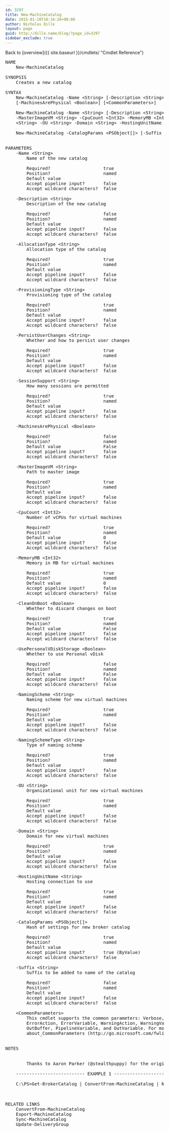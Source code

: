 ```yaml
---
id: 3297
title: New-MachineCatalog
date: 2015-01-28T10:34:26+00:00
author: Nicholas Dille
layout: page
guid: http://dille.name/blog/?page_id=3297
sidebar_exclude: true
---
```

Back to [overview]({{ site.baseurl }}/cmdlets/ "Cmdlet Reference")

<pre class="">NAME
    New-MachineCatalog
    
SYNOPSIS
    Creates a new catalog
    
SYNTAX
    New-MachineCatalog -Name &lt;String> [-Description &lt;String>] -AllocationType &lt;String> -ProvisioningType &lt;String> -PersistUserChanges &lt;String> -SessionSupport &lt;String> 
    [-MachinesArePhysical &lt;Boolean>] [&lt;CommonParameters>]
    
    New-MachineCatalog -Name &lt;String> [-Description &lt;String>] -AllocationType &lt;String> -ProvisioningType &lt;String> -PersistUserChanges &lt;String> -SessionSupport &lt;String> 
    -MasterImageVM &lt;String> -CpuCount &lt;Int32> -MemoryMB &lt;Int32> -CleanOnBoot &lt;Boolean> [-UsePersonalVDiskStorage &lt;Boolean>] -NamingScheme &lt;String> -NamingSchemeType 
    &lt;String> -OU &lt;String> -Domain &lt;String> -HostingUnitName &lt;String> [&lt;CommonParameters>]
    
    New-MachineCatalog -CatalogParams &lt;PSObject[]> [-Suffix &lt;String>] [&lt;CommonParameters>]
    
    
PARAMETERS
    -Name &lt;String>
        Name of the new catalog
        
        Required?                    true
        Position?                    named
        Default value                
        Accept pipeline input?       false
        Accept wildcard characters?  false
        
    -Description &lt;String>
        Description of the new catalog
        
        Required?                    false
        Position?                    named
        Default value                
        Accept pipeline input?       false
        Accept wildcard characters?  false
        
    -AllocationType &lt;String>
        Allocation type of the catalog
        
        Required?                    true
        Position?                    named
        Default value                
        Accept pipeline input?       false
        Accept wildcard characters?  false
        
    -ProvisioningType &lt;String>
        Provisioning type of the catalog
        
        Required?                    true
        Position?                    named
        Default value                
        Accept pipeline input?       false
        Accept wildcard characters?  false
        
    -PersistUserChanges &lt;String>
        Whether and how to persist user changes
        
        Required?                    true
        Position?                    named
        Default value                
        Accept pipeline input?       false
        Accept wildcard characters?  false
        
    -SessionSupport &lt;String>
        How many sessions are permitted
        
        Required?                    true
        Position?                    named
        Default value                
        Accept pipeline input?       false
        Accept wildcard characters?  false
        
    -MachinesArePhysical &lt;Boolean>
        
        Required?                    false
        Position?                    named
        Default value                False
        Accept pipeline input?       false
        Accept wildcard characters?  false
        
    -MasterImageVM &lt;String>
        Path to master image
        
        Required?                    true
        Position?                    named
        Default value                
        Accept pipeline input?       false
        Accept wildcard characters?  false
        
    -CpuCount &lt;Int32>
        Number of vCPUs for virtual machines
        
        Required?                    true
        Position?                    named
        Default value                0
        Accept pipeline input?       false
        Accept wildcard characters?  false
        
    -MemoryMB &lt;Int32>
        Memory in MB for virtual machines
        
        Required?                    true
        Position?                    named
        Default value                0
        Accept pipeline input?       false
        Accept wildcard characters?  false
        
    -CleanOnBoot &lt;Boolean>
        Whether to discard changes on boot
        
        Required?                    true
        Position?                    named
        Default value                False
        Accept pipeline input?       false
        Accept wildcard characters?  false
        
    -UsePersonalVDiskStorage &lt;Boolean>
        Whether to use Personal vDisk
        
        Required?                    false
        Position?                    named
        Default value                False
        Accept pipeline input?       false
        Accept wildcard characters?  false
        
    -NamingScheme &lt;String>
        Naming scheme for new virtual machines
        
        Required?                    true
        Position?                    named
        Default value                
        Accept pipeline input?       false
        Accept wildcard characters?  false
        
    -NamingSchemeType &lt;String>
        Type of naming scheme
        
        Required?                    true
        Position?                    named
        Default value                
        Accept pipeline input?       false
        Accept wildcard characters?  false
        
    -OU &lt;String>
        Organizational unit for new virtual machines
        
        Required?                    true
        Position?                    named
        Default value                
        Accept pipeline input?       false
        Accept wildcard characters?  false
        
    -Domain &lt;String>
        Domain for new virtual machines
        
        Required?                    true
        Position?                    named
        Default value                
        Accept pipeline input?       false
        Accept wildcard characters?  false
        
    -HostingUnitName &lt;String>
        Hosting connection to use
        
        Required?                    true
        Position?                    named
        Default value                
        Accept pipeline input?       false
        Accept wildcard characters?  false
        
    -CatalogParams &lt;PSObject[]>
        Hash of settings for new broker catalog
        
        Required?                    true
        Position?                    named
        Default value                
        Accept pipeline input?       true (ByValue)
        Accept wildcard characters?  false
        
    -Suffix &lt;String>
        Suffix to be added to name of the catalog
        
        Required?                    false
        Position?                    named
        Default value                
        Accept pipeline input?       false
        Accept wildcard characters?  false
        
    &lt;CommonParameters>
        This cmdlet supports the common parameters: Verbose, Debug,
        ErrorAction, ErrorVariable, WarningAction, WarningVariable,
        OutBuffer, PipelineVariable, and OutVariable. For more information, see 
        about_CommonParameters (http://go.microsoft.com/fwlink/?LinkID=113216). 
    
    
NOTES
    
    
        Thanks to Aaron Parker (@stealthpuppy) for the original code (http://stealthpuppy.com/xendesktop-mcs-machine-catalog-powershell/)
    
    -------------------------- EXAMPLE 1 --------------------------
    
    C:\PS>Get-BrokerCatalog | ConvertFrom-MachineCatalog | New-MachineCatalog -Suffix '-test'
    
    
   
RELATED LINKS
    ConvertFrom-MachineCatalog
    Export-MachineCatalog
    Sync-MachineCatalog
    Update-DeliveryGroup 
</pre>